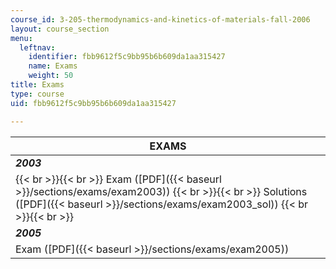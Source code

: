 ```yaml
---
course_id: 3-205-thermodynamics-and-kinetics-of-materials-fall-2006
layout: course_section
menu:
  leftnav:
    identifier: fbb9612f5c9bb95b6b609da1aa315427
    name: Exams
    weight: 50
title: Exams
type: course
uid: fbb9612f5c9bb95b6b609da1aa315427

---
```


| EXAMS |
| --- |
| _**2003**_ |
|  {{< br >}}{{< br >}} Exam ([PDF]({{< baseurl >}}/sections/exams/exam2003)) {{< br >}}{{< br >}} Solutions ([PDF]({{< baseurl >}}/sections/exams/exam2003_sol)) {{< br >}}{{< br >}}  |
| **_2005_** |
| Exam ([PDF]({{< baseurl >}}/sections/exams/exam2005))